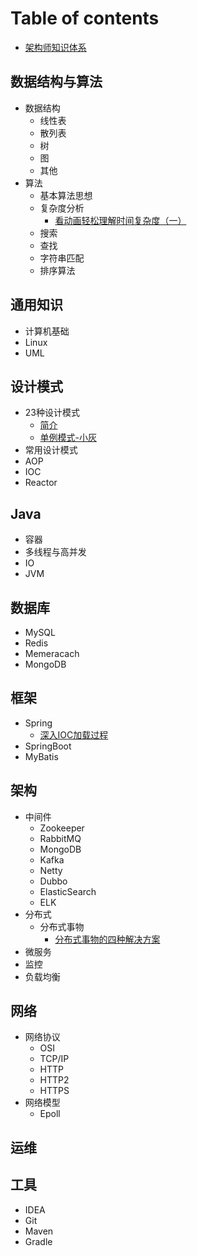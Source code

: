 # Table of contents

* [架构师知识体系](README.md)

## 数据结构与算法

* 数据结构
  * 线性表
  * 散列表
  * 树
  * 图
  * 其他
* 算法
  * 基本算法思想
  * 复杂度分析
    * [看动画轻松理解时间复杂度（一）](数据结构与算法/算法/复杂度/看动画轻松理解时间复杂度（一）.md)
  * 搜索
  * 查找
  * 字符串匹配
  * 排序算法

## 通用知识

* 计算机基础
* Linux
* UML

## 设计模式

* 23种设计模式
  * [简介](设计模式/23种设计模式/简介.md)
  * [单例模式-小灰](设计模式/23种设计模式/单例模式-小灰.md) 
* 常用设计模式
* AOP
* IOC
* Reactor

## Java

* 容器
* 多线程与高并发
* IO
* JVM

## 数据库

* MySQL
* Redis
* Memeracach
* MongoDB

## 框架

* Spring
  * [深入IOC加载过程](框架/Spring/深入IOC加载过程.md)
* SpringBoot
* MyBatis

## 架构

* 中间件
  * Zookeeper
  * RabbitMQ
  * MongoDB
  * Kafka
  * Netty
  * Dubbo
  * ElasticSearch
  * ELK
* 分布式
  * 分布式事物
    *  [分布式事物的四种解决方案](架构/分布式/分布式事物/分布式事物的四种解决方案.md) 
* 微服务
* 监控
* 负载均衡

## 网络

* 网络协议
  * OSI
  * TCP/IP
  * HTTP
  * HTTP2
  * HTTPS
* 网络模型
  * Epoll

## 运维

## 工具

* IDEA
* Git
* Maven
* Gradle